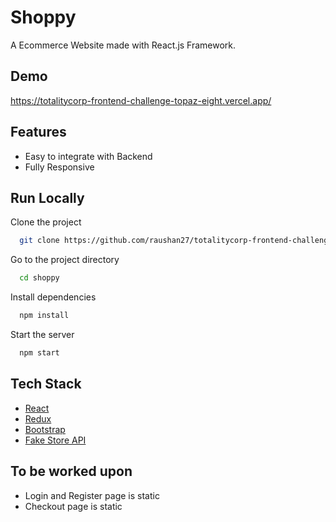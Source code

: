 # Shoppy

A Ecommerce Website made with React.js Framework.

## Demo

https://totalitycorp-frontend-challenge-topaz-eight.vercel.app/

## Features

- Easy to integrate with Backend
- Fully Responsive

## Run Locally

Clone the project

```bash
  git clone https://github.com/raushan27/totalitycorp-frontend-challenge.git
```

Go to the project directory

```bash
  cd shoppy
```

Install dependencies

```bash
  npm install
```

Start the server

```bash
  npm start
```

## Tech Stack

- [React](https://reactjs.org/)
- [Redux](https://redux.js.org/)
- [Bootstrap](https://getbootstrap.com/)
- [Fake Store API](https://fakestoreapi.com/)

## To be worked upon

- Login and Register page is static
- Checkout page is static
